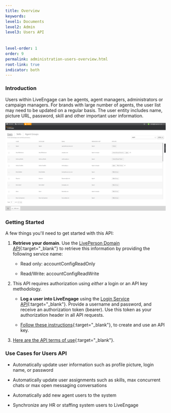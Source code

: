 ```yaml
---
title: Overview
keywords:
level1: Documents
level2: Admin
level3: Users API


level-order: 1
order: 9
permalink: administration-users-overview.html
root-link: true
indicator: both
---
```

### Introduction

Users within LiveEngage can be agents, agent managers, administrators or campaign managers.  For brands with large number of agents, the user list may need to be updated on a regular basis.  The user entity includes name, picture URL, password, skill and other important user information.


![UsersOverview](img/usersoverview.png)


### Getting Started

A few things you'll need to get started with this API:

1. **Retrieve your domain**. Use the [LivePerson Domain API](agent-domain-domain-api.html){:target="_blank"} to retrieve this information by providing the following service name:

	* Read only: accountConfigReadOnly

	* Read/Write: accountConfigReadWrite

2. This API requires authorization using _either_ a login or an API key methodology.

	* **Log a user into LiveEngage** using the [Login Service API](login-getting-started.html){:target="_blank"}. Provide a username and password, and receive an authorization token (bearer). Use this token as your authorization header in all API requests.

	* [Follow these instructions](guides-gettingstarted.html){:target="_blank"}, to create and use an API key.

3. [Here are the API terms of use](https://www.liveperson.com/policies/terms-of-use){:target="_blank"}.



### Use Cases for Users API

* Automatically update user information such as profile picture, login name, or password

* Automatically update user assignments such as skills, max concurrent chats or max open messaging conversations

* Automatically add new agent users to the system

* Synchronize  any HR or staffing system users to LiveEngage
